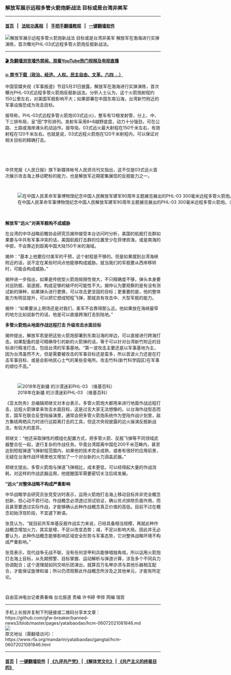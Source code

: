 ### 解放军展示远程多管火箭炮新战法  目标或是台湾非美军
------------------------

#### [首页](https://github.com/gfw-breaker/banned-news3/blob/master/README.md) &nbsp;&nbsp;|&nbsp;&nbsp; [法轮功真相](https://github.com/begood0513/basic/blob/master/README.md)  &nbsp;&nbsp;|&nbsp;&nbsp; [手把手翻墙教程](https://github.com/gfw-breaker/guides/wiki)  &nbsp;&nbsp;|&nbsp;&nbsp; [一键翻墙软件](https://github.com/gfw-breaker/nogfw/blob/master/README.md)  



<div id="headerimg">
 <img alt="解放军展示远程多管火箭炮新战法  目标或是台湾非美军" src="https://www.rfa.org/mandarin/yataibaodao/gangtai/hcm-06072021081846.html/@@images/384d5367-0d2c-49fe-aa90-103bd5a08601.jpeg" title="解放军展示远程多管火箭炮新战法  目标或是台湾非美军"/>
 <span class="lead_image_caption">
  解放军在渤海进行实弹演练，首次曝光PHL-03式远程多管火箭炮反舰新战法。
 </span>
 <!-- zoomattribute -->
</div>

<hr/>


#### [ 🎬  免翻墙浏览墙外禁闻、观看YouTube热门视频及电视直播](https://github.com/gfw-breaker/HelloWorld)

#### [ 💥  禁书下载（政治、经济、人权、民主自由、文革、六四 ...）](https://github.com/gfw-breaker/books/blob/master/README.md)

<div id="storytext">
 <p>
  中国官媒央视《军事报道》节目5月31日披露，解放军在渤海进行实弹演练，首次曝光PHL-03式远程多管火箭炮反舰新战法。分析人士认为，这个火箭炮射程约150公里左右，对美国军舰影响不大；如果部署在中国东南沿海，台湾新竹附近的军事设施恐成为攻击目标。
 </p>
 <p>
  报导称，PHL-03式远程多管火箭炮(03式远火)，整车有12根发射管，分上、中、下三排布局，呈“田”字形排列。发射车采用8×8越野底盘，动力十分强劲，可在公路、土路或海岸滩头机动运作。报导指，03式远火最大射程在150千米左右，有效射程在120千米左右。也就是说，03式远程火箭炮在120千米射程内，可以保证对相关目标的精确打击。
 </p>
 <p>
  <br/>
 </p>
 <p>
  <br/>
 </p>
 <p>
  中共党报《人民日报》旗下新媒体帐号人民资讯刊文指出，这不仅是03式远火首次展示攻击海上移动靶标的能力，也是解放军近期密集展现的反舰能力之一。
 </p>
 <p>
  <br/>
 </p>
 <p>
  <figure class="image-richtext image-inline captioned" style="width:1500px;">
   <img alt="在中国人民革命军事博物馆纪念中国人民解放军建军90周年主题展览展出的PHL-03 300毫米远程多管火箭炮。（维基百科）" src="https://www.rfa.org/mandarin/yataibaodao/gangtai/hcm-06072021081846.html/1920px-phl-03_multiple_rocket_launchers_20170902.jpg/@@images/6c2fdf3c-da42-4b12-8dc6-75314237c8cc.jpeg" title="1920px-PHL-03_Multiple_rocket_launchers_20170902.jpg"/>
   <figcaption class="image-caption">
    在中国人民革命军事博物馆纪念中国人民解放军建军90周年主题展览展出的PHL-03 300毫米远程多管火箭炮。（维基百科）
   </figcaption>
   <small>
   </small>
  </figure>
  <br/>
  <br/>
  <strong>
   解放军“远火”对美军舰构不成威胁
  </strong>
 </p>
 <p>
  在台湾的中华战略前瞻协会研究员揭仲接受本台访问时分析，美国的航舰打击群如果要与中共有军事冲突的话，美国航舰打击群的位置至少在菲律宾海，或是南海的中部，不会靠近到距离中国大陆150千米的海域。
 </p>
 <p>
  揭仲：“基本上他要应付美军的干预，这个射程是不够的。但是如果摆到台湾海峡附近的话，说不定在某些时间点他能够构成威胁。就当我们的军舰要从西岸移转时，可能会构成威胁。”
 </p>
 <p>
  揭仲进一步指出，如果是传统型火箭炮局限性很大，不只精确度不够，弹头本身要对巡防舰、驱逐舰，构成足够的破坏的可能性不大。揭仲认为要观察的是有没有测试新的弹种，如果弹头进行更换，可以攻击更坚固的目标；更重要的是，他的整体能力有明显提升，可以把它想成短程飞弹，那就具有攻击中、大型军舰的能力。
 </p>
 <p>
  揭仲：“如果要派上用场还是对我们，美军不会靠得那么近。他如果放在海峡最窄的地方比如说新竹的话，他是可以直接跨海打击到陆地。”
 </p>
 <p>
  <strong>
   多管火箭炮从地面作战远程打击 升级攻击水面目标
  </strong>
 </p>
 <p>
  揭仲提出，解放军若是把这些火箭炮部署到东南沿海的岸边，可以直接进行跨海打击。如果配备的是可精确导引的新的火箭弹的话，等于可以针对台湾新竹附近的目标进行精准打击，包括台湾的军事基地。“第一波攻击主要还是以军事基地为主，因为台湾虽然不大，但是需要被攻击的军事目标还是蛮多，所以首波火力还是在打击军事目标、或是会影响民心士气的某些变电所。攻击竹科(新竹科学园区)在军事的顺位不高。”
 </p>
 <p>
  <br/>
 </p>
 <p>
  <figure class="image-richtext image-inline captioned" style="width:1200px;">
   <img alt="2018年在新疆 的沙漠迷彩PHL-03 （维基百科）" src="https://www.rfa.org/mandarin/yataibaodao/gangtai/hcm-06072021081846.html/phl-03_heavy_multiple_rocket_launcher.jpg/@@images/81030a16-a6dd-4289-b261-80e658a3c3fb.jpeg" title="PHL-03_heavy_multiple_rocket_launcher.jpg"/>
   <figcaption class="image-caption">
    2018年在新疆 的沙漠迷彩PHL-03 （维基百科）
   </figcaption>
   <small>
   </small>
  </figure>
 </p>
 <p>
  《亚太防务》总编辑郑继文对本台表示，多管火箭炮大都用来进行地面作战远程打击，远程火箭弹拿来攻击水面目标，这是过去大家无法想像的。以台海作战型态而言，国军在联合反登陆操演里，通常会把多管火箭炮系统作为登陆作战计划里，敌方集结两栖兵力时进行远距离打击的工具，但这次央视披露的远火操演反舰新战法，有较大的差异。
 </p>
 <p>
  郑继文：“他还采取弹性的模组化配置方式，把多管火箭、反舰飞弹等不同领域武器整合在一起，遂行复杂的作战任务。毕竟台湾距离中国在200千米范畴内，甚至达到短程弹道飞弹射程范围内，如果他的技术完全成熟，或者有很好的应用前景，无疑在台海作战环境里他又增加了一个对台新的火力涵盖武器。”
 </p>
 <p>
  郑继文提出，多管火箭炮与弹道飞弹相比，成本更低，可以经得起大量的作战消耗，对这样的作战武器运用，他提醒国军需要密切关注后续发展。
 </p>
 <p>
  <strong>
   “远火”对整体战略不构成严重影响
  </strong>
 </p>
 <p>
  中华战略学会研究员张竞受访时表示，运用火箭炮打击海上移动目标并非完全概念创新，但心动不若行动，作战概念必须透过测试验证，确认优点排除负面作用，而且甚至要透过实际作战，才能够确认此种作战概念真正价值的高低。目前不过在概念初始浮现阶段，不宜遽下断语。
 </p>
 <p>
  张竞认为，“就目前共军岸基反舰作战实力来说，已经具备相当规模，再就此种作战概念增加火力，其实是增，不足以改变态势；减，不足以影响大局。因此并无必要认为，此种作战概念能够影响区域安全形势与军事态势，它对整体战略环境不构成严重影响。”
 </p>
 <p>
  张竞表示，现代战争无战不联，没有任何坚甲利兵能够唱独角戏，所以运用火箭炮打击海上目标，从先期预警、目标掌握、运动解析与弹道计算，涉及多个不同兵力协调配合；这个道理就如同交响乐团演出，就算百万名琴亦须与其他乐器相互配合，才能保证旋律和谐；所以仍须观察此作战概念所涉及之其他单元，才能有所定论。
 </p>
 <p>
  <br/>
 </p>
 <p>
  自由亚洲电台记者黄春梅 台北报道 责编 许书婷 申铧 网编 瑞哲
 </p>
</div>

<hr/>
手机上长按并复制下列链接或二维码分享本文章：<br/>
https://github.com/gfw-breaker/banned-news3/blob/master/pages/yataibaodao/hcm-06072021081846.md <br/>
<a href='https://github.com/gfw-breaker/banned-news3/blob/master/pages/yataibaodao/hcm-06072021081846.md'><img src='https://github.com/gfw-breaker/banned-news3/blob/master/pages/yataibaodao/hcm-06072021081846.md.png'/></a> <br/>
原文地址（需翻墙访问）：https://www.rfa.org/mandarin/yataibaodao/gangtai/hcm-06072021081846.html


------------------------
#### [首页](https://github.com/gfw-breaker/banned-news3/blob/master/README.md) &nbsp;|&nbsp; [一键翻墙软件](https://github.com/gfw-breaker/nogfw/blob/master/README.md) &nbsp;| [《九评共产党》](https://github.com/gfw-breaker/9ping.md/blob/master/README.md#九评之一评共产党是什么) | [《解体党文化》](https://github.com/gfw-breaker/jtdwh.md/blob/master/README.md) | [《共产主义的终极目的》](https://github.com/gfw-breaker/gczydzjmd.md/blob/master/README.md)


<img src='http://gfw-breaker.win/banned-news3/pages/yataibaodao/hcm-06072021081846.md' width='0px' height='0px'/>